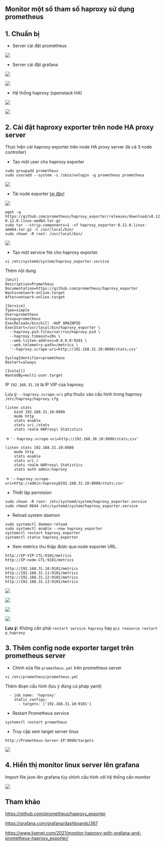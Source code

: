 ## Monitor một số tham số haproxy sử dụng prometheus

## 1. Chuẩn bị

- Server cài đặt prometheus

![](../images/promethues-haproxy/Screenshot_1538.png)

- Server cài đặt grafana

![](../images/promethues-haproxy/Screenshot_1539.png)

![](../images/promethues-haproxy/Screenshot_1540.png)

- Hệ thống haproxy (openstack HA)

![](../images/promethues-haproxy/Screenshot_1541.png)

![](../images/promethues-haproxy/Screenshot_1542.png)

## 2. Cài đặt haproxy exporter trên node HA proxy server

Thực hiện cài haproxy exporter trên node HA proxy server (là cả 3 node controller)


- Tạo một user cho haproxy exporter

```
sudo groupadd prometheus
sudo useradd --system -s /sbin/nologin -g prometheus prometheus
```

![](../images/promethues-haproxy/Screenshot_1545.png)

- Tải node exporter <a href="https://prometheus.io/download/" target="_blank">tại đây!</a>

![](../images/promethues-haproxy/Screenshot_1543.png)

```
wget -q https://github.com/prometheus/haproxy_exporter/releases/download/v0.12.0/haproxy_exporter-0.12.0.linux-amd64.tar.gz
sudo tar --strip-components=1 -xf haproxy_exporter-0.12.0.linux-amd64.tar.gz -C /usr/local/bin/
sudo chown -R root: /usr/local/bin/
```

![](../images/promethues-haproxy/Screenshot_1544.png)

- Tạo một service file cho haproxy exporter.

```
vi /etc/systemd/system/haproxy_exporter.service
```

Thêm nội dung

```
[Unit]
Description=Prometheus
Documentation=https://github.com/prometheus/haproxy_exporter
Wants=network-online.target
After=network-online.target

[Service]
Type=simple
User=prometheus
Group=prometheus
ExecReload=/bin/kill -HUP $MAINPID
ExecStart=/usr/local/bin/haproxy_exporter \
  --haproxy.pid-file=/var/run/haproxy.pid \
  --haproxy.timeout=20s \
  --web.listen-address=0.0.0.0:9101 \
  --web.telemetry-path=/metrics \
  '--haproxy.scrape-uri=http://192.168.31.10:8080/stats;csv'

SyslogIdentifier=prometheus
Restart=always

[Install]
WantedBy=multi-user.target
```

IP `192.168.31.10` là IP VIP của haproxy.

Lưu ý: `--haproxy.scrape-uri` phụ thuộc vào cấu hình trong haproxy `/etc/haproxy/haproxy.cfg`

```
listen stats
    bind 192.168.31.10:8080
    mode http
    stats enable
    stats uri /stats
    stats realm HAProxy\ Statistics
```

-> `'--haproxy.scrape-uri=http://192.168.30.10:8080/stats;csv'`

```
listen stats 192.168.31.10:8080
    mode http
    stats enable
    stats uri /
    stats realm HAProxy\ Statistics
    stats auth admin:haproxy
```

-> `'--haproxy.scrape-uri=http://admin:haproxy@192.168.31.10:8080/stats;csv'`

- Thiết lập permision

```
sudo chown -R root: /etc/systemd/system/haproxy_exporter.service
sudo chmod 0644 /etc/systemd/system/haproxy_exporter.service
```

- Reload system daemon

```
sudo systemctl daemon-reload
sudo systemctl enable --now haproxy_exporter
systemctl restart haproxy_exporter
systemctl status haproxy_exporter
```

- Xem metrics thu thập được qua node exporter URL.

```
http://IP-VIP-CTL:9101/metrics
http://IP-node-CTL:9101/metrics
```

```
http://192.168.31.10:9101/metrics
http://192.168.31.11:9101/metrics
http://192.168.31.12:9101/metrics
http://192.168.31.13:9101/metrics
```

![](../images/promethues-haproxy/Screenshot_1546.png)

![](../images/promethues-haproxy/Screenshot_1547.png)

![](../images/promethues-haproxy/Screenshot_1548.png)

![](../images/promethues-haproxy/Screenshot_1549.png)


**Lưu ý:** Không cần phải `restart service haproxy` hay `pcs resource restart p_haproxy`

## 3. Thêm config node exporter target trên prometheus server

- Chỉnh sửa file `prometheus.yml` trên prometheus server 

```
vi /etc/prometheus/prometheus.yml
```

Thêm đoạn cấu hình (lưu ý đúng cú pháp yaml)

```
  - job_name: 'haproxy'
    static_configs:
      - targets: ['192.168.31.10:9101']
```

- Restart Prometheus service

```
systemctl restart prometheus
```

- Truy cập xem target server linux

```
http://Prometheus-Server-IP:9090/targets
```

![](../images/promethues-haproxy/Screenshot_1550.png)

## 4. Hiển thị monitor linux server lên grafana

Import file json lên grafana tùy chỉnh cấu hình với hệ thống cần monitor

![](../images/promethues-haproxy/Screenshot_1551.png)

## Tham khảo

https://github.com/prometheus/haproxy_exporter

https://grafana.com/grafana/dashboards/367

https://www.lisenet.com/2021/monitor-haproxy-with-grafana-and-prometheus-haproxy_exporter/

